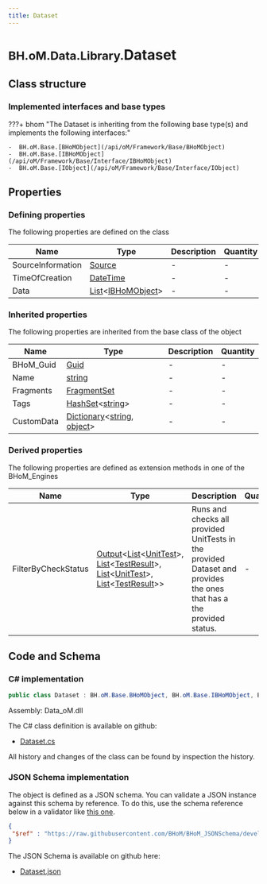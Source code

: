 ```yaml
---
title: Dataset
---
```


# <small>BH.oM.Data.Library.</small>**Dataset**



## Class structure

### Implemented interfaces and base types

???+ bhom "The Dataset is inheriting from the following base type(s) and implements the following interfaces:"

    -  BH.oM.Base.[BHoMObject](/api/oM/Framework/Base/BHoMObject)
    -  BH.oM.Base.[IBHoMObject](/api/oM/Framework/Base/Interface/IBHoMObject)
    -  BH.oM.Base.[IObject](/api/oM/Framework/Base/Interface/IObject)


## Properties



### Defining properties

The following properties are defined on the class

| Name             | Type             | Description      | Quantity         |
|------------------|------------------|------------------|------------------|
| SourceInformation | [Source](/api/oM/Framework/Data/Library/Source) | - | - |
| TimeOfCreation | [DateTime](https://learn.microsoft.com/en-us/dotnet/api/System.DateTime?view=netstandard-2.0) | - | - |
| Data | [List](https://learn.microsoft.com/en-us/dotnet/api/System.Collections.Generic.List-1?view=netstandard-2.0)&lt;[IBHoMObject](/api/oM/Framework/Base/Interface/IBHoMObject)&gt; | - | - |


### Inherited properties
The following properties are inherited from the base class of the object

| Name             | Type             | Description      | Quantity         |
|------------------|------------------|------------------|------------------|
| BHoM_Guid | [Guid](https://learn.microsoft.com/en-us/dotnet/api/System.Guid?view=netstandard-2.0) | - | - |
| Name | [string](https://learn.microsoft.com/en-us/dotnet/api/System.String?view=netstandard-2.0) | - | - |
| Fragments | [FragmentSet](/api/oM/Framework/Base/FragmentSet) | - | - |
| Tags | [HashSet](https://learn.microsoft.com/en-us/dotnet/api/System.Collections.Generic.HashSet-1?view=netstandard-2.0)&lt;[string](https://learn.microsoft.com/en-us/dotnet/api/System.String?view=netstandard-2.0)&gt; | - | - |
| CustomData | [Dictionary](https://learn.microsoft.com/en-us/dotnet/api/System.Collections.Generic.Dictionary-2?view=netstandard-2.0)&lt;[string](https://learn.microsoft.com/en-us/dotnet/api/System.String?view=netstandard-2.0), [object](https://learn.microsoft.com/en-us/dotnet/api/System.Object?view=netstandard-2.0)&gt; | - | - |


### Derived properties

The following properties are defined as extension methods in one of the BHoM_Engines

| Name             | Type             | Description      | Quantity         | Engine           |
|------------------|------------------|------------------|------------------|------------------|
| FilterByCheckStatus | [Output](/api/oM/Framework/Base/Output)&lt;[List](https://learn.microsoft.com/en-us/dotnet/api/System.Collections.Generic.List-1?view=netstandard-2.0)&lt;[UnitTest](/api/oM/Framework/Test/UnitTests/UnitTest)&gt;, [List](https://learn.microsoft.com/en-us/dotnet/api/System.Collections.Generic.List-1?view=netstandard-2.0)&lt;[TestResult](/api/oM/Framework/Test/Results/TestResult)&gt;, [List](https://learn.microsoft.com/en-us/dotnet/api/System.Collections.Generic.List-1?view=netstandard-2.0)&lt;[UnitTest](/api/oM/Framework/Test/UnitTests/UnitTest)&gt;, [List](https://learn.microsoft.com/en-us/dotnet/api/System.Collections.Generic.List-1?view=netstandard-2.0)&lt;[TestResult](/api/oM/Framework/Test/Results/TestResult)&gt;&gt; | Runs and checks all provided UnitTests in the provided Dataset and provides the ones that has a the provided status. | - | UnitTest_Engine |


## Code and Schema

### C# implementation

``` C# title="C#"
public class Dataset : BH.oM.Base.BHoMObject, BH.oM.Base.IBHoMObject, BH.oM.Base.IObject
```

Assembly: Data_oM.dll

The C# class definition is available on github:

- [Dataset.cs](https://github.com/BHoM/BHoM/blob/develop/Data_oM/Library\Dataset.cs)

All history and changes of the class can be found by inspection the history.
### JSON Schema implementation

The object is defined as a JSON schema. You can validate a JSON instance against this schema by reference. To do this, use the schema reference below in a validator like [this one](https://www.jsonschemavalidator.net/).

``` json title="JSON Schema"
{
 "$ref" : "https://raw.githubusercontent.com/BHoM/BHoM_JSONSchema/develop/Data_oM/Library/Dataset.json"
}
```

The JSON Schema is available on github here:

- [Dataset.json](https://github.com/BHoM/BHoM_JSONSchema/blob/develop/Data_oM/Library/Dataset.json)
